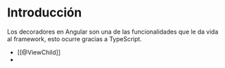 
# Introducción

Los decoradores en Angular son una de las funcionalidades que le da vida al framework, esto ocurre gracias a TypeScript.

- [[@ViewChild]]
- 

